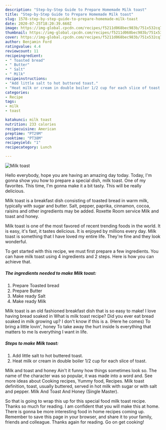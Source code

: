 ```yaml
---
description: "Step-by-Step Guide to Prepare Homemade Milk toast"
title: "Step-by-Step Guide to Prepare Homemade Milk toast"
slug: 1578-step-by-step-guide-to-prepare-homemade-milk-toast
date: 2020-07-25T18:20:39.660Z
image: https://img-global.cpcdn.com/recipes/f5211d068bec983b/751x532cq70/milk-toast-recipe-main-photo.jpg
thumbnail: https://img-global.cpcdn.com/recipes/f5211d068bec983b/751x532cq70/milk-toast-recipe-main-photo.jpg
cover: https://img-global.cpcdn.com/recipes/f5211d068bec983b/751x532cq70/milk-toast-recipe-main-photo.jpg
author: Benjamin Ford
ratingvalue: 4.4
reviewcount: 11
recipeingredient:
- " Toasted bread"
- " Butter"
- " Salt"
- " Milk"
recipeinstructions:
- "Add little salt to hot buttered toast."
- "Heat milk or cream in double boiler 1/2 cup for each slice of toast."
categories:
- Recipe
tags:
- milk
- toast

katakunci: milk toast 
nutrition: 233 calories
recipecuisine: American
preptime: "PT29M"
cooktime: "PT38M"
recipeyield: "1"
recipecategory: Lunch

---
```



![Milk toast](https://img-global.cpcdn.com/recipes/f5211d068bec983b/751x532cq70/milk-toast-recipe-main-photo.jpg)

Hello everybody, hope you are having an amazing day today. Today, I'm gonna show you how to prepare a special dish, milk toast. One of my favorites. This time, I'm gonna make it a bit tasty. This will be really delicious.

Milk toast is a breakfast dish consisting of toasted bread in warm milk, typically with sugar and butter. Salt, pepper, paprika, cinnamon, cocoa, raisins and other ingredients may be added. Roxette Room service Milk and toast and honey.

Milk toast is one of the most favored of recent trending foods in the world. It is easy, it's fast, it tastes delicious. It is enjoyed by millions every day. Milk toast is something that I have loved my entire life. They're fine and they look wonderful.


To get started with this recipe, we must first prepare a few ingredients. You can have milk toast using 4 ingredients and 2 steps. Here is how you can achieve that.

<!--inarticleads1-->

##### The ingredients needed to make Milk toast:

1. Prepare  Toasted bread
1. Prepare  Butter
1. Make ready  Salt
1. Make ready  Milk


Milk toast is an old fashioned breakfast dish that is so easy to make! I love having bread soaked in What is milk toast recipe? Did you ever eat bread soaked in milk growing up? I don&#39;t know if this is a. (Here he comes) To bring a little lovin&#39;, honey To take away the hurt inside Is everything that matters to me Is everything I want in life. 

<!--inarticleads2-->

##### Steps to make Milk toast:

1. Add little salt to hot buttered toast.
1. Heat milk or cream in double boiler 1/2 cup for each slice of toast.


Milk and toast and honey Ain&#39;t it funny how things sometimes look so. The name of the character was so popular, it was made into a word and. See more ideas about Cooking recipes, Yummy food, Recipes. Milk toast definition, toast, usually buttered, served in hot milk with sugar or with salt and pepper. Milk And Toast And Honey (Single Master). 

So that is going to wrap this up for this special food milk toast recipe. Thanks so much for reading. I am confident that you will make this at home. There is gonna be more interesting food in home recipes coming up. Remember to save this page in your browser, and share it to your family, friends and colleague. Thanks again for reading. Go on get cooking!
